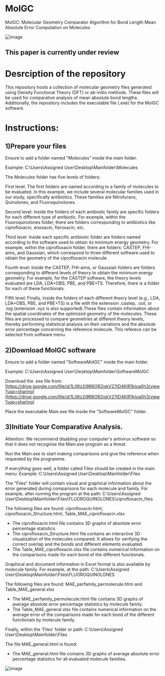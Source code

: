 # MolGC
MolGC: Molecular Geometry Comparator Algorithm for Bond Length Mean Absolute Error Computation on Molecules

![image](https://github.com/AbimaelGP/MolGC/assets/167240268/99c9a283-d1c8-4ee2-8685-5f0e09364993)

## This paper is currently under review

# Desrciption of the repository

This repository hosts a collection of molecular geometry files generated using Density Functional Theory (DFT) or ab-initio methods. These files will be used for comparative analysis of mean absolute bond lengths. Additionally, the repository includes the executable file (.exe) for the MolGC software.

# Instructions:

## 1)Prepare your files

Ensure to add a folder named "Molecules" inside the main folder.

Example: C:\Users\Assigned User\Desktop\Mainfolder\Molecules

The Molecules folder has five levels of folders:

First level: The first folders are named according to a family of molecules to be evaluated. In this example, we include several molecular families used in our study, specifically antibiotics. These families are Nitrofurans, Quinolones, and Fluoroquinolones.

Second level: Inside the folders of each antibiotic family are specific folders for each different type of antibiotic. For example, within the Fluoroquinolones folder, there are folders corresponding to antibiotics like ciprofloxacin, enoxacin, fleroxacin, etc.

Third level: Inside each specific antibiotic folder are folders named according to the software used to obtain its minimum energy geometry. For example, within the ciprofloxacin folder, there are folders: CASTEP, FHI-aims, and Gaussian, which correspond to three different software used to obtain the geometry of the ciprofloxacin molecule.

Fourth level: Inside the CASTEP, FHI-aims, or Gaussian folders are folders corresponding to different levels of theory to obtain the minimum energy geometry. For example, for the CASTEP software, the theory levels evaluated are LDA, LDA+OBS, PBE, and PBE+TS. Therefore, there is a folder for each of these functionals.

Fifth level: Finally, inside the folders of each different theory level (e.g., LDA, LDA+OBS, PBE, and PBE+TS) is a file with the extension .castep, .out, or .log (extension .xyz is also supported).These files contain information about the spatial coordinates of the optimized geometry of the molecules. These files are processed to compare geometries at different theory levels, thereby performing statistical analysis on their variations and the absolute error percentage concerning the reference molecule. This referece can be selected from software menu.

## 2)Download MolGC software

Ensure to add a folder named "SoftwareMolGC" inside the main folder.

Example: C:\Users\Assigned User\Desktop\Mainfolder\SoftwareMolGC

Download the .exe file from:
[https://drive.google.com/file/d/1LIWz2i9R6OR2iskV27tD4KlR1kloa0h3/view?usp=sharing](https://drive.google.com/file/d/1LIWz2i9R6OR2iskV27tD4KlR1kloa0h3/view?usp=sharing)

Place the executable Main.exe file inside the "SoftwareMolGC" folder.

## 3)Initiate Your Comparative Analysis.

Attention: We recommend disabling your computer's antivirus software so that it does not recognise the Main.exe program as a threat.

Run the Main.exe to start making comparisons and give the reference when requested by the programme. 

If everything goes well, a folder called Files should be created in the main menu:
Example: C:\Users\Assigned User\Desktop\Mainfolder\Files

The "Files" folder will contain visual and graphical information about the error generated during comparisons for each molecule and family.
For example, after running the program at the path: 
C:\Users\Assigned User\Desktop\Mainfolder\Files\FLUOROQUINOLONES\ciprofloxacin_files

The following files are found: ciprofloxacin.html, ciprofloxacin_Structure.html, Table_MAE_ciprofloxacin.xlsx

- 	The ciprofloxacin.html file contains 3D graphs of absolute error percentage statistics.
- 	The ciprofloxacin_Structure.html file contains an interactive 3D visualization of the molecules compared. It allows for verifying the correct overlap and the bonds and different elements evaluated.
- 	The Table_MAE_ciprofloxacin.xlsx file contains numerical information on the comparisons made for each bond of the different functionals.

Graphical and document information in Excel format is also available by molecule family.
For example, at the path: C:\Users\Assigned User\Desktop\Mainfolder\Files\FLUOROQUINOLONES

The following files are found: MAE_perfamily_permolecule.html and Table_MAE_general.xlsx

- The MAE_perfamily_permolecule.html file contains 3D graphs of average absolute error percentage statistics by molecule family.
- The Table_MAE_general.xlsx file contains numerical information on the average error of the comparisons made for each bond of the different functionals by molecule family.

Finally, within the 'Files' folder or path:
C:\Users\Assigned User\Desktop\Mainfolder\Files

The file MAE_general.html is found:

- The MAE_general.html file contains 3D graphs of average absolute error percentage statistics for all evaluated molecule families.

![image](https://github.com/AbimaelGP/MolGC/assets/167240268/1084a936-8de2-4e61-aac3-6b70e0a2aed2)

